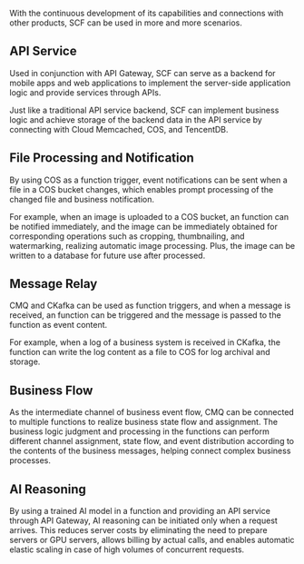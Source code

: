 With the continuous development of its capabilities and connections with other products, SCF can be used in more and more scenarios.


## API Service

Used in conjunction with API Gateway, SCF can serve as a backend for mobile apps and web applications to implement the server-side application logic and provide services through APIs.

Just like a traditional API service backend, SCF can implement business logic and achieve storage of the backend data in the API service by connecting with Cloud Memcached, COS, and TencentDB.

## File Processing and Notification

By using COS as a function trigger, event notifications can be sent when a file in a COS bucket changes, which enables prompt processing of the changed file and business notification.

For example, when an image is uploaded to a COS bucket, an function can be notified immediately, and the image can be immediately obtained for corresponding operations such as cropping, thumbnailing, and watermarking, realizing automatic image processing. Plus, the image can be written to a database for future use after processed.

## Message Relay

CMQ and CKafka can be used as function triggers, and when a message is received, an function can be triggered and the message is passed to the function as event content.

For example, when a log of a business system is received in CKafka, the function can write the log content as a file to COS for log archival and storage.

## Business Flow

As the intermediate channel of business event flow, CMQ can be connected to multiple functions to realize business state flow and assignment. The business logic judgment and processing in the functions can perform different channel assignment, state flow, and event distribution according to the contents of the business messages, helping connect complex business processes.

## AI Reasoning

By using a trained AI model in a function and providing an API service through API Gateway, AI reasoning can be initiated only when a request arrives. This reduces server costs by eliminating the need to prepare servers or GPU servers, allows billing by actual calls, and enables automatic elastic scaling in case of high volumes of concurrent requests.
